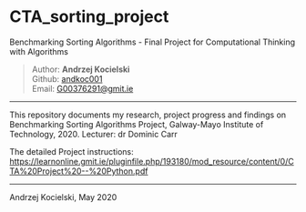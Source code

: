 # CTA_sorting_project
Benchmarking Sorting Algorithms - Final Project for Computational Thinking with Algorithms


>Author: **Andrzej Kocielski**  
>Github: [andkoc001](https://github.com/andkoc001/)  
>Email: G00376291@gmit.ie

___

This repository documents my research, project progress and findings on Benchmarking Sorting Algorithms Project, Galway-Mayo Institute of Technology, 2020. Lecturer: dr Dominic Carr

The detailed Project instructions:
<https://learnonline.gmit.ie/pluginfile.php/193180/mod_resource/content/0/CTA%20Project%20--%20Python.pdf>  

___
Andrzej Kocielski, May 2020